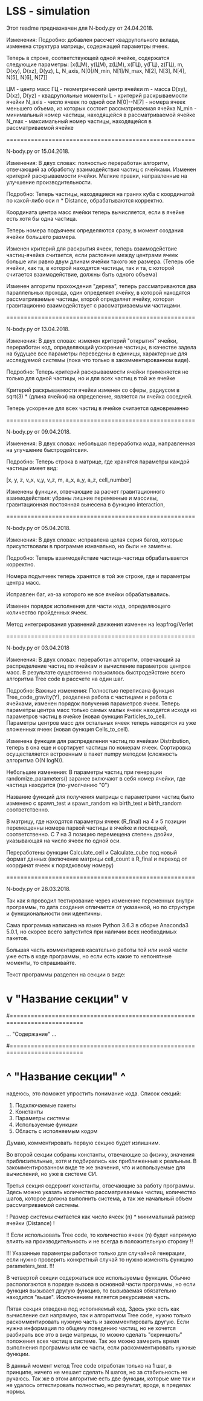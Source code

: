 # LSS - simulation
Этот readme предназначен для N-body.py от 24.04.2018.

Изменения:
Подробно: добавлен рассчет квадрупольного вклада, изменена
структура матрицы, содержащей параметры ячеек.

Теперь в строке, соответствующей одной ячейке, содержатся
следующие параметры:
[x(ЦМ), y(ЦМ), z(ЦМ), x(ГЦ), y(ГЦ), z(ГЦ), m, D(xy), D(xz), D(yz), L, N_axis,
N[0]/N_min, N[1]/N_max, N[2], N[3], N[4], N[5], N[6], N[7]]

ЦМ - центр масс
ГЦ - геометрический центр ячейки
m - масса
D(xy), D(xz), D(yz) - квадрупольные моменты
L - критерий раскрываемости ячейки
N_axis - число ячеек по одной оси
N[0]--N[7] - номера ячеек меньшего объема, из которых состоит 
рассматриваемая ячейка
N_min - минимальный номер частицы, находящейся в рассматриваемой ячейке
N_max - максимальный номер частицы, находящейся в рассматриваемой ячейке

======================================================

N-body.py от 15.04.2018.

Изменения:
В двух словах: полностью переработан алгоритм, отвечающий
за обработку взаимодействия частиц с ячейками. Изменен критерий
раскрываемости ячейки. Мелкие правки, направленные на улучшение
производительности.

Подробно:
Теперь частицы, находящиеся на гранях куба с координатой по
какой-либо оси n * Distance, обрабатываются корректно.

Координата центра масс ячейки теперь вычисляется, если в ячейке
есть хотя бы одна частица.

Теперь номера подъячеек определяются сразу, в момент создания
ячейки большего размера.

Изменен критерий для раскрытия ячеек, теперь взаимодействие
частиц-ячейка считается, если растояние между центрами ячеек
больше или равно двум длинам ячейки такого же размера.
(Теперь обе ячейки, как та, в которой находятся частицы, так
и та, с которой считается взаимодействие, должны быть одного
объема)

Изменен алгоритм прохождения "дерева", теперь рассматриваются
два параллельных прохода, один определяет ячейку, в которой
находятся рассматриваемые частицы, второй определяет ячейку,
которая гравитационно взаимодействует с рассматриваемыми частицами.

======================================================

N-body.py от 13.04.2018.

Изменения:
В двух словах: изменен критерий "открытия" ячейки,
переработан код, определяющий ускорение частицы,
в качестве задела на будущее все параметры переведены в
единицы, характерные для исследуемой системы (пока что
только в закомментированном виде).

Подробно:
Теперь критерий раскрываемости ячейки применяется не только
для одной частицы, но и для всех частиц в той же ячейке

Критерий раскрываемости ячейки изменен со сферы, радиусом
в sqrt(3) * (длина ячейки) на определение, является ли
ячейка соседней.

Теперь ускорение для всех частиц в ячейке считается одновременно

======================================================

N-body.py от 09.04.2018.

Изменения:
В двух словах: небольшая переработка кода, направленная на 
улучшение быстродейтсвия.

Подробно:
Теперь строка в матрице, где хранятся параметры каждой 
частицы имеет вид:

[x, y, z, v_x, v_y, v_z, m, a_x, a_y, a_z, cell_number]

Изменены функции, отвечающие за расчет гравитационного 
взаимодействия: убраны лишние переменные и массивы, 
гравитационная постоянная вынесена в функцию interaction,

======================================================

N-body.py от 05.04.2018.

Изменения:
В двух словах: исправлена целая серия багов, которые присутствовали
в программе изначально, но были не заметны.

Подробно:
Теперь взаимодействие частица-частица обрабатывается корректно.

Номера подъячеек теперь хранятся в той же строке, где и 
параметры центра масс.

Исправлен баг, из-за которого не все ячейки обрабатывались.

Изменен порядок исполнения для части кода, определяющего
количество пройденных ячеек.

Метод интегрирования уравнений движения изменен на leapfrog/Verlet

======================================================

N-body.py от 03.04.2018

Изменения:
В двух словах: переработан алгоритм, отвечающий за распределение
частиц по ячейкам и вычисление параметров центров масс. В результате
существенно повысилось быстродействие всего алгоритма Tree code в
рассчете на один шаг.

Подробно:
Важные изменения:
Полностью переписана функция Tree_code_gravity(Y), разделена работа с
частицами и работа с ячейками, изменен порядок получения параметров ячеек.
Теперь параметры центра масс только самых малых ячеек находятся исходя из
параметров частиц в ячейке (новая функция Particles_to_cell.
Параметры центров масс для остальных ячеек теперь находятся из уже вложенных
ячеек (новая функция Cells_to_cell).

Изменена функция для распределения частиц по ячейкам Distribution,
теперь в она еще и сортирует частицы по номерам ячеек. Сортировка 
осуществляется встроенным в пакет numpy методом (сложность алгоритма O(N logN)).

Небольшие изменения:
В параметры частиц при генерации randomize_parameters() заранее
включают в себя номер ячейки, где частица находится (по-умолчанию "0")

Название функций для получения матрицы с параметрами частиц было изменено
с spawn_test и spawn_random на birth_test и birth_random соответственно.

В матрицу, где находятся параметры ячеек (R_final) на 4 и 5 позиции
перемещенны номера парвой частицы в ячейке и последней, соответственно.
С 7 на 3 позицию перемещена степень двойки, указывающая на число 
ячеек по одной оси.

Переработены функции Calculate_cell и Calculate_cube под новый формат
данных (включение матрицы cell_count в R_final и переход от координат
ячеек к порядковому номеру)

======================================================

N-body.py от 28.03.2018.

Так как я проводил тестирование через изменение переменных
внутри программы, то дата создания отличается от указанной,
но по структуре и функциональности они идентичны.

Сама программа написана на языке Python 3.6.3 в сборке 
Anaconda3 5.0.1, но скорее всего запустится при наличии
всех необходимых пакетов.

Большая часть комментариев касательно работы той или иной 
части уже есть в коде программы, но если есть какие то 
непонятные моменты, то спрашивайте.

Текст программы разделен на секции в виде:

# v "Название секции" v
#===========================================================================

... "Содержание" ...

#===========================================================================
# ^ "Название секции" ^

надеюсь, это поможет упростить понимание кода.
Список секций:
1) Подключаемые пакеты
2) Константы
3) Параметры системы
4) Используемые функции
5) Область с исполняемым кодом

Думаю, комментировать первую секцию будет излишним.

Во второй секции собраны константы, отвечающие за физику,
значения приблизительные, хотя и подбирались как 
приближенные к реальным.
В закомментированном виде те же значения, что и используемые
для вычислений, но уже в системе СИ.

Третья секция содержит константы, отвечающие за работу
программы. Здесь можно указать количество рассматриваемых
частиц, количество шагов, которое должна выполнить система,
а так же начальный объем рассматриваемой системы.

! Размер системы считается как число ячеек (n) * минимальный 
размер ячейки (Distance) !

!! Если использовать Tree code, то количество ячеек (n) будет
напрямую влиять на производительность и не всегда в 
положительную сторону !!

!!! Указанные параметры работают только для случайной генерации,
если нужно проверить конкретный случай то нужно изменять 
функцию parameters_test. !!!

В четвертой секции содержаться все используемые функции.
Обычно распологаются в порядке вызова в основной части 
программы, но если функция вызывает другую функцию, то 
вызываемая обязательно находится "выше". Исключением
является рекурсивная часть.

Пятая секция отведена под исполняемый код. Здесь уже есть
как вычисление сил напрямую, так и алгоритмом Tree code,
нужно только раскомментировать нужную часть и закомментировать
другую. Если нужна информация по общему поведению частиц,
но не хочется разбирать все это в виде матрицы, то можно сделать
"скриншоты" положения всех частиц в системе. Так же можно 
замерить время выполнения программы или ее части, если 
раскомментировать нужные функции.

В данный момент метод Tree code отработан только на 1 шаг,
в принципе, ничего не мешает сделать N шагов, но за стабильность
не ручаюсь. Так же в этом алгоритме есть две функции, которые
мне так и не удалось оттестировать полностью, но результат,
вроде, в пределах нормы.
